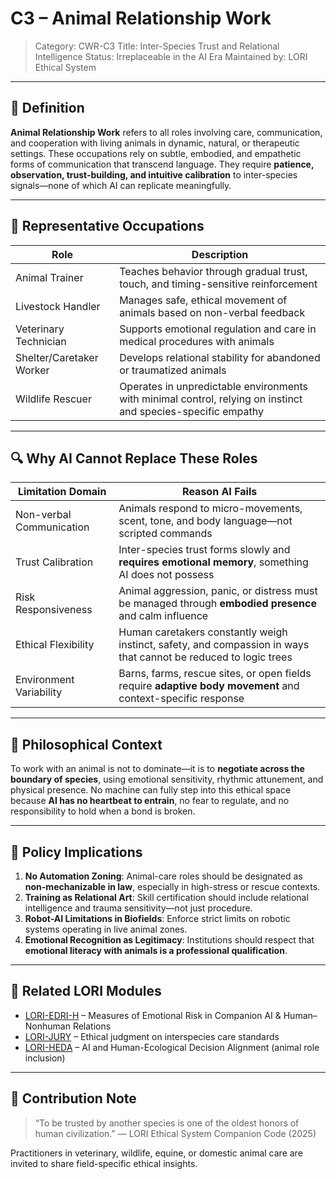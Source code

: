 # C3 – Animal Relationship Work
> Category: CWR-C3
> Title: Inter-Species Trust and Relational Intelligence
> Status: Irreplaceable in the AI Era
> Maintained by: LORI Ethical System

---

## 🧭 Definition

**Animal Relationship Work** refers to all roles involving care, communication, and cooperation with living animals in dynamic, natural, or therapeutic settings. These occupations rely on subtle, embodied, and empathetic forms of communication that transcend language. They require **patience, observation, trust-building, and intuitive calibration** to inter-species signals—none of which AI can replicate meaningfully.

---

## 🐾 Representative Occupations

| Role | Description |
|--------------------------|-------------|
| Animal Trainer | Teaches behavior through gradual trust, touch, and timing-sensitive reinforcement |
| Livestock Handler | Manages safe, ethical movement of animals based on non-verbal feedback |
| Veterinary Technician | Supports emotional regulation and care in medical procedures with animals |
| Shelter/Caretaker Worker | Develops relational stability for abandoned or traumatized animals |
| Wildlife Rescuer | Operates in unpredictable environments with minimal control, relying on instinct and species-specific empathy |

---

## 🔍 Why AI Cannot Replace These Roles

| Limitation Domain | Reason AI Fails |
|--------------------------|------------------|
| Non-verbal Communication | Animals respond to micro-movements, scent, tone, and body language—not scripted commands |
| Trust Calibration | Inter-species trust forms slowly and **requires emotional memory**, something AI does not possess |
| Risk Responsiveness | Animal aggression, panic, or distress must be managed through **embodied presence** and calm influence |
| Ethical Flexibility | Human caretakers constantly weigh instinct, safety, and compassion in ways that cannot be reduced to logic trees |
| Environment Variability | Barns, farms, rescue sites, or open fields require **adaptive body movement** and context-specific response |

---

## 🧠 Philosophical Context

To work with an animal is not to dominate—it is to **negotiate across the boundary of species**, using emotional sensitivity, rhythmic attunement, and physical presence. No machine can fully step into this ethical space because **AI has no heartbeat to entrain**, no fear to regulate, and no responsibility to hold when a bond is broken.

---

## 📌 Policy Implications

1. **No Automation Zoning**: Animal-care roles should be designated as **non-mechanizable in law**, especially in high-stress or rescue contexts.
2. **Training as Relational Art**: Skill certification should include relational intelligence and trauma sensitivity—not just procedure.
3. **Robot-AI Limitations in Biofields**: Enforce strict limits on robotic systems operating in live animal zones.
4. **Emotional Recognition as Legitimacy**: Institutions should respect that **emotional literacy with animals is a professional qualification**.

---

## 🧩 Related LORI Modules

- [LORI-EDRI-H](../../EDRI-H.md) – Measures of Emotional Risk in Companion AI & Human–Nonhuman Relations
- [LORI-JURY](../LORI-Jury-System/LORI-Jury-System.md) – Ethical judgment on interspecies care standards
- [LORI-HEDA](../../HEDA.md) – AI and Human-Ecological Decision Alignment (animal role inclusion)

---

## 📎 Contribution Note

> “To be trusted by another species is one of the oldest honors of human civilization.”
> — LORI Ethical System Companion Code (2025)

Practitioners in veterinary, wildlife, equine, or domestic animal care are invited to share field-specific ethical insights.

